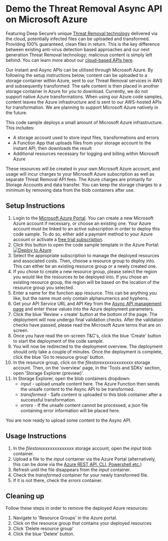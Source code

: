 # Demo the Threat Removal Async API on Microsoft Azure
Featuring Deep Secure’s unique [Threat Removal technology](https://www.deep-secure.com/threat-removal-1.php) delivered via the cloud, potentially infected files can be uploaded and transformed. Providing 100% guaranteed, clean files in return. This is the key difference between existing anti-virus detection based approaches and our next generation Threat Removal technology; malicious content is simply left behind. You can learn more about our [cloud-based APIs here](https://threat-removal.deep-secure.com/apis).

Our Instant and Async APIs can be utilised through Microsoft Azure. By following the setup instructions below, content can be uploaded to a storage container within Azure, sent to our Threat Removal services in AWS and subsequently transformed. The safe content is then placed in another storage container in Azure for you to download. Currently, we do not support native Azure transformations. When using our Azure code samples, content leaves the Azure infrastructure and is sent to our AWS-hosted APIs for transformation. We are planning to support Microsoft Azure natively in the future.

This code sample deploys a small amount of Microsoft Azure infrastructure. This includes:
+ A storage account used to store input files, transformations and errors
+ A Function App that uploads files from your storage account to the instant API, then downloads the result
+ Additional resources necessary for logging and billing within Microsoft Azure

These resources will be created in your own Microsoft Azure account, and usage will incur charges to your Microsoft Azure subscription as well as separate Threat Removal API fees. The Azure charges are primarily for Storage Accounts and data transfer. You can keep the storage charges to a minimum by removing data from the blob containers after use.

## Setup Instructions
1. Login to the [Microsoft Azure Portal](https://portal.azure.com/). You can create a new Microsoft Azure account if necessary, or choose an existing one. Your Azure account must be linked to an active subscription in order to deploy this code sample. To do so, either add a payment method to your Azure account or activate a [free trial subscription](https://azure.microsoft.com/en-gb/offers/ms-azr-0044p/).
2. Click this button to open the code sample template in the Azure Portal:  
[![Deploy to Azure](https://azuredeploy.net/deploybutton.png)](https://portal.azure.com/#create/Microsoft.Template/uri/https%3A%2F%2Fraw.githubusercontent.com%2Fdeep-secure%2Fthreat-removal-async-api-example-azure%2Fmain%2Fazuredeploy.json)
3. Select the appropriate subscription to manage the deployed resources and associated costs. Then, choose a resource group to deploy into. This can either be an existing resource group or a newly created one.
4. If you chose to create a new resource group, please select the region you would like the resources to be deployed into. If you chose an existing resource group, the region will be based on the location of the resource group you selected.
5. Enter a name for the function app resource. This can be anything you like, but the name must only contain alphanumerics and hyphens.
6. Get your API Service URL and API Key from the [Async API management page](https://threat-removal.deep-secure.com/api/async/manage) and enter these values into the Azure deployment parameters.
7. Click the blue 'Review + create' button at the bottom of the page. The deployment will now undergo final validation checks. After the validation checks have passed, please read the Microsoft Azure terms that are on screen.
8. Once you have read the on-screen T&C's, click the blue 'Create' button to start the deployment of the code sample.
9. You will now be redirected to the deployment overview. The deployment should only take a couple of minutes. Once the deployment is complete, click the blue 'Go to resource group' button.
10. In the resource group, click on the *filestorexxxxxxxxxxxxx* storage account. Then, on the 'overview' page, in the 'Tools and SDKs' section, open 'Storage Explorer (preview)'.
11. In Storage Explorer, open the blob containers dropdown:  
    + *input* - upload unsafe content here. The Azure Function then sends the unsafe content to the Async API to be transformed.
    + *transformed* - Safe content is uploaded to this blob container after a successful transformation.
    + *errors* - If the unsafe content cannot be processed, a json file containing error information will be placed here.

You are now ready to upload some content to the Async API.

## Usage Instructions
1. In the *filestorexxxxxxxxxxxxx* storage account, open the *input* blob container.
2. Upload a file to the *input* container via the Azure Portal (alternatively, this can be done via the [Azure REST API, CLI, Powershell etc.](https://docs.microsoft.com/en-us/azure/storage/blobs/storage-blobs-introduction))
3. Refresh until the file disappears from the *input* container.
3. Check the *transformed* container for your newly transformed file.
4. If it is not there, check the *errors* container.

## Cleaning up
Follow these steps in order to remove the deployed Azure resources:
1. Navigate to 'Resource Groups' in the Azure portal.
2. Click on the resource group that contains your deployed resources
3. Click 'Delete resource group'
4. Click the blue 'Delete' button.